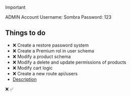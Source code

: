 > [!IMPORTANT]
> ADMIN Account Username: Sombra Password: 123

## Things to do

- ❌ Create a restore password system
- ❌ Create a Premium rol in user schema
- ❌ Modify a product schema
- ❌ Modify a delete and update permissions of products
- ❌ Modify cart logic
- ❌ Create a new route api/users
- [Description](https://docs.google.com/presentation/d/16sRIuaqoPeFHdzlq6kRiDyIMhYSVAYiIy7-DtAOcY_g/edit#slide=id.g1c2d556641e_0_147)

❌
✅
